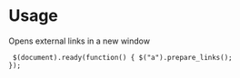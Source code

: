 Usage
=====

Opens external links in a new window

<code><pre>
$(document).ready(function() {
	$("a").prepare_links();
});
</pre></code>
